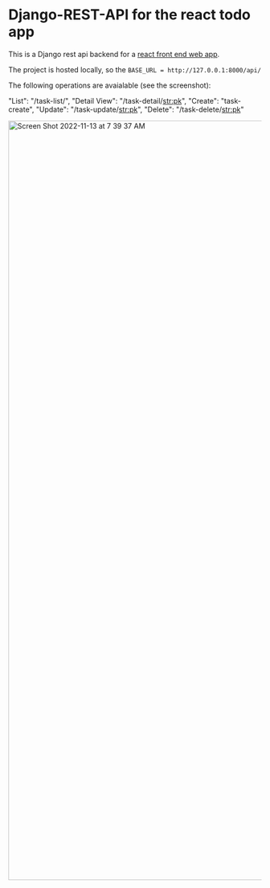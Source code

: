 # Django-REST-API for the react todo app
This is a Django rest api backend for a [react front end web app](https://github.com/React-projects-tesfa/React-front-end-Todo-App).

The project is hosted locally, so the ```BASE_URL = http://127.0.0.1:8000/api/```

The following operations are avaialable (see the screenshot):

"List": "/task-list/",
"Detail View": "/task-detail/<str:pk>",
"Create": "task-create",
"Update": "/task-update/<str:pk>",
"Delete": "/task-delete/<str:pk>"


<img width="1512" alt="Screen Shot 2022-11-13 at 7 39 37 AM" src="https://user-images.githubusercontent.com/62855279/201522132-f005be15-e98e-495b-aab8-5bef4520db94.png">
